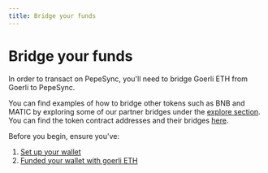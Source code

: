 ```yaml
---
title: Bridge your funds
---
```


# Bridge your funds

In order to transact on PepeSync, you'll need to bridge Goerli ETH from Goerli to PepeSync.

You can find examples of how to bridge other tokens such as BNB and MATIC by exploring some of our partner bridges under the [explore section](./../explore/index.md). You can find the token contract addresses and their bridges [here](./../info-contracts.md#token-contract-addresses-and-bridges).

Before you begin, ensure you've:

1. [Set up your wallet](./../set-up-your-wallet.mdx)
1. [Funded your wallet with goerli ETH](./../fund.md#get-test-eth-on-goerli)
